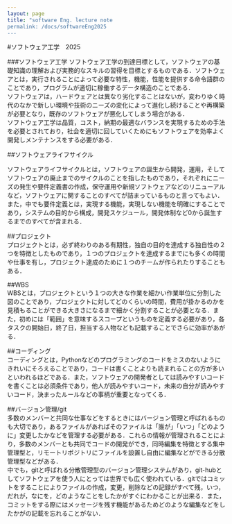 ```yaml
---
layout: page
title: "software Eng. lecture note
permalink: /docs/softwareEng2025
---
```


#ソフトウェア工学　2025  
  
###ソフトウェア工学
ソフトウェア工学の到達目標として，ソフトウェアの基礎知識の理解および実務的なスキルの習得を目標とするものである．ソフトウェアとは，実行されることによって必要な特性，機能，性能を提供する命令語群のことであり，プログラムが適切に稼働するデータ構造のことである．  
ソフトウェアは，ハードウェアとは異なり劣化することはないが，変わりゆく時代のなかで新しい環境や技術のニーズの変化によって進化し続けることや再構築が必要となり，既存のソフトウェアが悪化してしまう場合がある．  
ソフトウェア工学は品質，コスト，納期の最適なバランスを実現するための手法を必要とされており，社会を適切に回していくためにもソフトウェアを効率よく開発しメンテナンスをする必要がある． 
  
##ソフトウェアライフサイクル  
  
ソフトウェアライフサイクルとは，ソフトウェアの誕生から開発，運用，そしてソフトウェアの廃止までのサイクルのことを指したものであり，それぞれにニーズの発生や要件定義書の作成，保守運用や新規ソフトウェアなどのリニューアルなど，ソフトウェアに関することのすべてが詰まっているものと言ってもよい．また，中でも要件定義とは，実現する機能，実現しない機能を明確にすることであり，システムの目的から構成，開発スケジュール，開発体制など0から誕生するまでのすべてが含まれる．  
  
##プロジェクト  
プロジェクトとは，必ず終わりのある有期性，独自の目的を達成する独自性の２つを特徴としたものであり，１つのプロジェクトを達成するまでにも多くの時間や仕事を有し，プロジェクト達成のために１つのチームが作られたりすることもある．  
  
##WBS  
WBSとは，プロジェクトという１つの大きな作業を細かい作業単位に分割した図のことであり，プロジェクトに対してどのくらいの時間，費用が掛かるのかを見積もることができる大きさになるまで細かく分割することが必要となる．また，初めには「範囲」を意味するスコープというものを定義する必要があり，各タスクの開始日，終了日，担当する人物なども記載することでさらに効率があがる．  
  
##コーディング  
コーディングとは，Pythonなどのプログラミングのコードをミスのないようにきれいにそろえることであり，コードは書くことよりも読まれることの方が多いといわれるほどである．また，ソフトウェアの開発者としては読みやすいコードを書くことは必須条件であり，他人が読みやすいコード，未来の自分が読みやすいコード，決まったルールなどの事柄が重要となってくる．  
  
##バージョン管理/git  
多数のメンバーと共同な仕事などをするときにはバージョン管理と呼ばれるものも大切であり，あるファイルがあればそのファイルは「誰が」「いつ」「どのように」変更したかなどを管理する必要がある．これらの情報が管理されることにより，多数のメンバーとも共同でコードの開発ができ，同時編集を特徴とする集中管理型と，リモートリポジトリにファイルを設置し自由に編集などができる分散管理型などがある．  
中でも，gitと呼ばれる分散管理型のバージョン管理システムがあり，git-hubとしてソフトウェアを使う人にとっては世界でも広く使われている．gitではコミットをすることによりファイルの作成，変更，削除などの記録がすべて残，いつ，だれが，なにを，どのようなことをしたかがすぐにわかることが出来る．また，コミットをする際にはメッセージを残す機能があるためどのような編集などをしたかがの記載を忘れることがない．